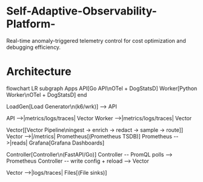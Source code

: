 # Self-Adaptive-Observability-Platform-
Real-time anomaly-triggered telemetry control for cost optimization and debugging efficiency.

# Architecture 

flowchart LR
  subgraph Apps
    API[Go API\nOTel + DogStatsD]
    Worker[Python Worker\nOTel + DogStatsD]
  end

  LoadGen[Load Generator\n(k6/wrk)] --> API

  API -->|metrics/logs/traces| Vector
  Worker -->|metrics/logs/traces| Vector

  Vector[[Vector Pipeline\ningest → enrich → redact → sample → route]]
  Vector -->|/metrics| Prometheus[(Prometheus TSDB)]
  Prometheus -->|reads| Grafana[Grafana Dashboards]

  Controller[Controller\n(FastAPI/Go)]
  Controller -- PromQL polls --> Prometheus
  Controller -- write config + reload --> Vector

  Vector -->|logs/traces| Files[(File sinks)]
